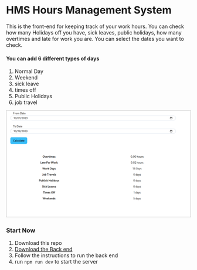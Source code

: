 # HMS Hours Management System

This is the front-end for keeping track of your work hours. You can check how many Holidays off you have, sick leaves, public holidays, how many overtimes and late for work you are.
You can select the dates you want to check.

#### You can add 6 different types of days

1. Normal Day
2. Weekend
3. sick leave
4. times off
5. Public Holidays
6. job travel

![Alt text](./hours.png)

### Start Now

1. Download this repo
2. [Download the Back end](https://github.com/DrososDro/hms_react)
3. Follow the instructions to run the back end
4. run `npm run dev` to start the server
